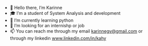 - 👋 Hello there, I’m Karinne 
- 🎓 I’m a student of System Analysis and development
- 🌱 I’m currently learning python
- 💞️ I’m looking for an internishp or job
- 📫 You can reach me through my email karinnegv@gmail.com or through my linkedin www.linkedin.com/in/kahy

<!---
kah-g/kah-g is a ✨ special ✨ repository because its `README.md` (this file) appears on your GitHub profile.
You can click the Preview link to take a look at your changes.
--->
